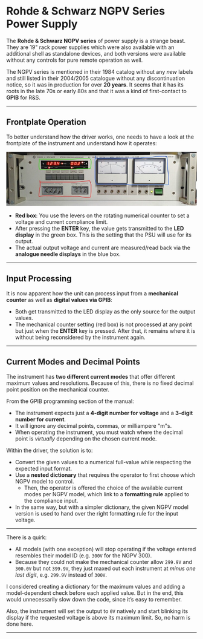 # Rohde & Schwarz NGPV Series Power Supply

The **Rohde & Schwarz NGPV series** of power supply is a strange beast. They are 19" rack power supplies which were also available with an additional shell as standalone devices, and both versions were available without any controls for pure remote operation as well.  

The NGPV series is mentioned in their 1984 catalog without any *new* labels and still listed in their 2004/2005 catalogue without any discontinuation notice, so it was in production for over **20 years**. It seems that it has its roots in the late 70s or early 80s and that it was a kind of first-contact to **GPIB** for R&S.

---

## Frontplate Operation

To better understand how the driver works, one needs to have a look at the frontplate of the instrument and understand how it operates:

![NGPV Front Panel](NGPV%20front%20panel.jpeg)

- **Red box**: You use the levers on the rotating numerical counter to set a voltage and current compliance limit.  
- After pressing the **ENTER** key, the value gets transmitted to the **LED display** in the green box. This is the setting that the PSU will use for its output.  
- The actual output voltage and current are measured/read back via the **analogue needle displays** in the blue box.

---

## Input Processing

It is now apparent how the unit can process input from a **mechanical counter** as well as **digital values via GPIB**:  
- Both get transmitted to the LED display as the only source for the output values.  
- The mechanical counter setting (red box) is not processed at any point but just when the **ENTER** key is pressed. After that, it remains where it is without being reconsidered by the instrument again.  

---

## Current Modes and Decimal Points

The instrument has **two different current modes** that offer different maximum values and resolutions. Because of this, there is no fixed decimal point position on the mechanical counter.  

From the GPIB programming section of the manual:  
- The instrument expects just a **4-digit number for voltage** and a **3-digit number for current**.  
- It will ignore any decimal points, commas, or milliampere "m"s.  
- When operating the instrument, you must watch where the decimal point is *virtually* depending on the chosen current mode.

Within the driver, the solution is to:  
- Convert the given values to a numerical full-value while respecting the expected input format.  
- Use a **nested dictionary** that requires the operator to first choose which NGPV model to control.  
  - Then, the operator is offered the choice of the available current modes per NGPV model, which link to a **formatting rule** applied to the compliance input.  
- In the same way, but with a simpler dictionary, the given NGPV model version is used to hand over the right formatting rule for the input voltage.  

---

There is a quirk:  
- All models (with one exception) will stop operating if the voltage entered resembles their model ID (e.g. `300V` for the NGPV 300).  
- Because they could not make the mechanical counter allow `299.9V` and `300.0V` but not `399.9V`, they just maxed out each instrument at *minus one last digit*, e.g. `299.9V` instead of `300V`.  

I considered creating a dictionary for the maximum values and adding a model-dependent check before each applied value. But in the end, this would unnecessarily slow down the code, since it’s easy to remember.  

Also, the instrument will set the output to `0V` natively and start blinking its display if the requested voltage is above its maximum limit. So, no harm is done here.

---
